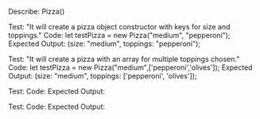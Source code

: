 Describe: Pizza()

Test: "It will create a pizza object constructor with keys for size and toppings."
Code: let testPizza = new Pizza("medium", "pepperoni");
Expected Output: (size: "medium", toppings: "pepperoni");

Test: "It will create a pizza with an array for multiple toppings chosen."
Code: let testPizza = new Pizza("medium",['pepperoni','olives']);
Expected Output: (size: "medium", toppings: ['pepperoni', 'olives']); 

Test: 
Code: 
Expected Output: 

Test: 
Code: 
Expected Output: 

